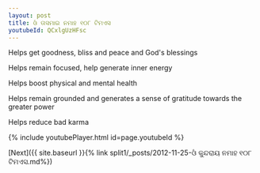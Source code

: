 ```yaml
---
layout: post
title: ଓଁ ତାସମାଇ ନମାହ ୧୦୮ ଟିମଏସ
youtubeId: QCxlgUzHFsc
---
```

 
 
Helps get goodness, bliss and peace and God's blessings
 
Helps remain focused, help generate inner energy 
 
Helps boost physical and mental health 
 
Helps remain grounded and generates a sense of gratitude towards the greater power 
 
Helps reduce bad karma
 
 
 
 


{% include youtubePlayer.html id=page.youtubeId %}
 
[Next]({{ site.baseurl }}{% link  split1/_posts/2012-11-25-ଓଁ କୁନ୍ଦରାୟ ନମାହ ୧୦୮ ଟିମଏସ.md%})
 

